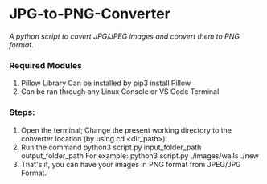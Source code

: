 # JPG-to-PNG-Converter

_A python script to covert JPG/JPEG images and convert them to PNG format._

### Required Modules
  1) Pillow Library 
    Can be installed by pip3 install Pillow
  2) Can be ran through any Linux Console or VS Code Terminal

### Steps:
  1) Open the terminal; Change the present working directory to the converter location (by using cd <dir_path>)
  2) Run the command python3 script.py input_folder_path output_folder_path
     For example: python3 script.py ./images/walls ./new
  3) That's it, you can have your images in PNG format from JPEG/JPG Format.
    
